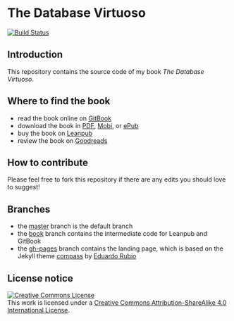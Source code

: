 # The Database Virtuoso

[![Build Status](https://travis-ci.org/robertoreale/dbv.svg?branch=master)](https://travis-ci.org/robertoreale/dbv)

## Introduction

This repository contains the source code of my book _The Database Virtuoso_.

## Where to find the book

* read the book online on [GitBook](https://robertoreale.gitbooks.io/dbv)
* download the book in [PDF](https://legacy.gitbook.com/download/pdf/book/robertoreale/dbv), [Mobi](https://legacy.gitbook.com/download/mobi/book/robertoreale/dbv), or [ePub](https://legacy.gitbook.com/download/epub/book/robertoreale/dbv)
* buy the book on [Leanpub](https://leanpub.com/dbv)
* review the book on [Goodreads](https://www.goodreads.com/book/show/35640192-the-virtuoso-dba)

## How to contribute

Please feel free to fork this repository if there are any edits you should love to suggest!

## Branches

* the [master](https://github.com/robertoreale/dbv) branch is the default branch
* the [book](https://github.com/robertoreale/dbv/tree/book) branch contains the intermediate code for Leanpub and GitBook
* the [gh-pages](https://github.com/robertoreale/dbv/tree/gh-pages) branch contains the landing page, which is based on the Jekyll theme [compass](https://github.com/excentris/compass) by [Eduardo Rubio](https://github.com/excentris)

## License notice

<a rel="license" href="http://creativecommons.org/licenses/by-sa/4.0/"><img alt="Creative Commons License" style="border-width:0" src="https://i.creativecommons.org/l/by-sa/4.0/88x31.png" /></a><br />This work is licensed under a <a rel="license" href="http://creativecommons.org/licenses/by-sa/4.0/">Creative Commons Attribution-ShareAlike 4.0 International License</a>.
